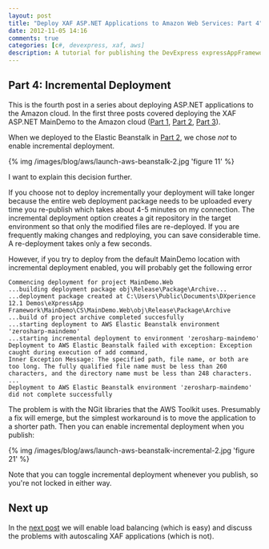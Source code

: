 ```yaml
---
layout: post
title: "Deploy XAF ASP.NET Applications to Amazon Web Services: Part 4"
date: 2012-11-05 14:16
comments: true
categories: [c#, devexpress, xaf, aws]
description: A tutorial for publishing the DevExpress expressAppFramework MainDemo to Amazon Web Services. This part discusses incremental deployment to the Amazon cloud.
---
```

## Part 4: Incremental Deployment ##

This is the fourth post in a series about deploying ASP.NET applications to the Amazon cloud. In the first three posts covered deploying the XAF ASP.NET MainDemo to the Amazon cloud ([Part 1](/deploy-xaf-asp-dot-net-applications-to-amazon-web-services-part-1-putting-the-database-in-the-cloud/), [Part 2](/deploy-xaf-asp-dot-net-applications-to-amazon-web-services-part-2-publishing-maindemo/), [Part 3](/deploy-xaf-asp-dot-net-applications-to-amazon-web-services-part-3-troubleshooting-via-remote-desktop/)).

When we deployed to the Elastic Beanstalk in [Part 2](/deploy-xaf-asp-dot-net-applications-to-amazon-web-services-part-2-publishing-maindemo/), we chose _not_ to enable incremental deployment.

{% img /images/blog/aws/launch-aws-beanstalk-2.jpg 'figure 11' %}

I want to explain this decision further.

If you choose not to deploy incrementally your deployment will take longer because the entire web deployment package needs to be uploaded every time you re-publish which takes about 4-5 minutes on my connection. The incremental deployment option creates a git repository in the target environment so that only the modified files are re-deployed. If you are frequently making changes and redploying, you can save considerable time. A re-deployment takes only a few seconds.

However, if you try to deploy from the default MainDemo location with incremental deployment enabled, you will probably get the following error

    Commencing deployment for project MainDemo.Web
    ...building deployment package obj\Release\Package\Archive...
    ...deployment package created at C:\Users\Public\Documents\DXperience 12.1 Demos\eXpressApp Framework\MainDemo\CS\MainDemo.Web\obj\Release\Package\Archive
    ...build of project archive completed succesfully
    ...starting deployment to AWS Elastic Beanstalk environment 'zerosharp-maindemo'
    ...starting incremental deployment to environment 'zerosharp-maindemo'
    Deployment to AWS Elastic Beanstalk failed with exception: Exception caught during execution of add command,
    Inner Exception Message: The specified path, file name, or both are too long. The fully qualified file name must be less than 260 characters, and the directory name must be less than 248 characters.
    ...
    Deployment to AWS Elastic Beanstalk environment 'zerosharp-maindemo' did not complete successfully

The problem is with the NGit libraries that the AWS Toolkit uses. Presumably a fix will emerge, but the simplest workaround is to move the application to a shorter path. Then you can enable incremental deployment when you publish:

{% img /images/blog/aws/launch-aws-beanstalk-incremental-2.jpg 'figure 21' %}

Note that you can toggle incremental deployment whenever you publish, so you're not locked in either way.

## Next up ##

In the [next post](/deploy-xaf-asp-dot-net-applications-to-amazon-web-services-part-5-load-balancing/) we will enable load balancing (which is easy) and discuss the problems with autoscaling XAF applications (which is not).